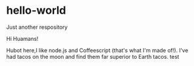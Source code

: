 # hello-world
Just another respository

Hi Huamans!

Hubot here,I like node.js and Coffeescript (that's what I'm made of!).
I've had tacos on the moon and find them far superior to Earth tacos.
test
